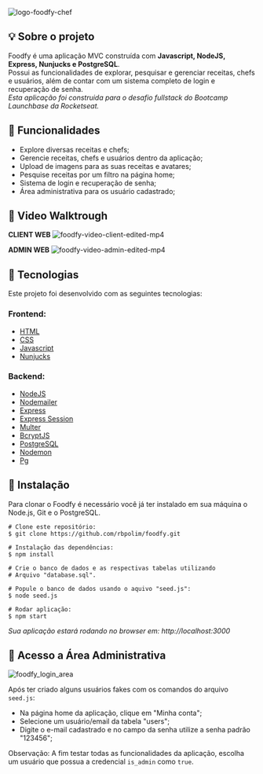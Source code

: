 ![logo-foodfy-chef](https://user-images.githubusercontent.com/66570560/114239633-b2c18500-995c-11eb-89e7-07998cb0b393.png)

## 💡 **Sobre o projeto**
Foodfy é uma aplicação MVC construída com **Javascript, NodeJS, Express, Nunjucks e PostgreSQL**. 
</br>Possui as funcionalidades de explorar, pesquisar e gerenciar receitas, chefs e usuários, além de contar com um sistema completo de login e recuperação de senha.
</br>*Esta aplicação foi construida para o desafio fullstack do Bootcamp Launchbase da Rocketseat.*

## 📑 **Funcionalidades**

- Explore diversas receitas e chefs;
- Gerencie receitas, chefs e usuários dentro da aplicação;
- Upload de imagens para as suas receitas e avatares;
- Pesquise receitas por um filtro na página home;
- Sistema de login e recuperação de senha;
- Área administrativa para os usuário cadastrado;

## 🎥 Video Walktrough
<strong>CLIENT WEB</strong>
![foodfy-video-client-edited-mp4](https://user-images.githubusercontent.com/66570560/114238132-83117d80-995a-11eb-8334-c82b1784fa44.gif)

<strong>ADMIN WEB</strong>
![foodfy-video-admin-edited-mp4](https://user-images.githubusercontent.com/66570560/114241039-eb625e00-995e-11eb-860d-b7daca1c1f74.gif)

## 🔧 **Tecnologias**
Este projeto foi desenvolvido com as seguintes tecnologias:

### Frontend:

- [HTML](https://)
- [CSS](https://)
- [Javascript](https://)
- [Nunjucks](https://)

### Backend:

- [NodeJS](https://)
- [Nodemailer](https://)
- [Express](https://)
- [Express Session](https://)
- [Multer](https://)
- [BcryptJS](https://)
- [PostgreSQL](https://)
- [Nodemon](https://)
- [Pg](https://)

## 💽 **Instalação**

Para clonar o Foodfy é necessário você já ter instalado em sua máquina o Node.js, Git e o PostgreSQL.

```
# Clone este repositório:
$ git clone https://github.com/rbpolim/foodfy.git

# Instalação das dependências:
$ npm install

# Crie o banco de dados e as respectivas tabelas utilizando
# Arquivo "database.sql".

# Popule o banco de dados usando o aquivo "seed.js":
$ node seed.js

# Rodar aplicação:
$ npm start
```

*Sua aplicação estará rodando no browser em: http://localhost:3000*

## 🔐 **Acesso a Área Administrativa** 

![foodfy_login_area](https://user-images.githubusercontent.com/66570560/117584699-cb9c9200-b0e4-11eb-9907-79ac0cf5fca3.png)

Após ter criado alguns usuários fakes com os comandos do arquivo ``seed.js``:
 
* Na página home da aplicação, clique em "Minha conta";
* Selecione um usuário/email da tabela "users";
* Digite o e-mail cadastrado e no campo da senha utilize a senha padrão "123456";

Observação: A fim testar todas as funcionalidades da aplicação, escolha um usuário que possua a credencial ``is_admin`` como ``true``.
